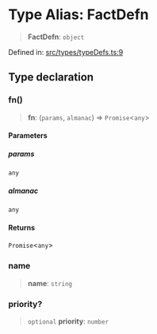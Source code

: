 # Type Alias: FactDefn

> **FactDefn**: `object`

Defined in: [src/types/typeDefs.ts:9](https://github.com/zotoio/x-fidelity/blob/f39ce89f1db3ea0cfe6f222cf6cc7fcd78a94dca/src/types/typeDefs.ts#L9)

## Type declaration

### fn()

> **fn**: (`params`, `almanac`) => `Promise`\<`any`\>

#### Parameters

##### params

`any`

##### almanac

`any`

#### Returns

`Promise`\<`any`\>

### name

> **name**: `string`

### priority?

> `optional` **priority**: `number`
